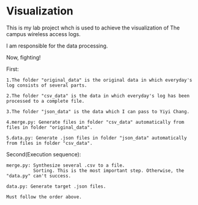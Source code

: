 # Visualization

This is my lab project whch is used to achieve the visualization of The campus wireless access logs.

I am responsible for the data processing.

Now, fighting!

First:

	1.The folder "original_data" is the original data in which everyday's log consists of several parts.

	2.The folder "csv_data" is the data in which everyday's log has been processed to a complete file.

	3.The folder "json_data" is the data which I can pass to Yiyi Chang.

	4.merge.py: Generate files in folder "csv_data" automatically from files in folder "original_data".

	5.data.py: Generate .json files in folder "json_data" automatically from files in folder "csv_data".

Second(Execution sequence):

	merge.py: Synthesize several .csv to a file.
			  Sorting. This is the most important step. Otherwise, the "data.py" can't success.

	data.py: Generate target .json files.

	Must follow the order above.
